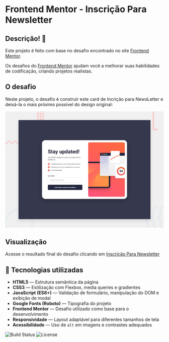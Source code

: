 # Frontend Mentor - Inscrição Para Newsletter

## Descrição! 👋

Este projeto é feito com base no desafio encontrado no site [Frontend Mentor](https://www.frontendmentor.io).

Os desafios do [Frontend Mentor](https://www.frontendmentor.io) ajudam você a melhorar suas habilidades de codificação, criando projetos realistas.

## O desafio

Neste projeto, o desafio é construir este card de Incrição para NewsLetter e deixá-la o mais próximo possível do design original:

<img src="./preview.jpg" alt="Preview" width="600" />

## Visualização 
Acesse o resultado final do desafio clicando em [Inscrição Para Newsletter](https://front-end-mentor-inscricao-para-new.vercel.app/)

## 🧰 Tecnologias utilizadas

- **HTML5** — Estrutura semântica da página  
- **CSS3** — Estilização com Flexbox, media queries e gradientes  
- **JavaScript (ES6+)** — Validação de formulário, manipulação do DOM e exibição de modal  
- **Google Fonts (Roboto)** — Tipografia do projeto  
- **Frontend Mentor** — Desafio utilizado como base para o desenvolvimento  
- **Responsividade** — Layout adaptável para diferentes tamanhos de tela  
- **Acessibilidade** — Uso de `alt` em imagens e contrastes adequados

![Build Status](https://img.shields.io/badge/build-passing-brightgreen)
![License](https://img.shields.io/badge/license-MIT-blue)

